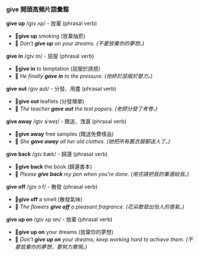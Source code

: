 ### give 開頭高頻片語彙整

**give up** /ɡɪv ʌp/ - 放棄 (phrasal verb)
 - 📌**give up** smoking (放棄抽菸)
 - 📝 *Don't **give up** on your dreams. (不要放棄你的夢想。)*

**give in** /ɡɪv ɪn/ - 屈服 (phrasal verb)
 - 📌**give in** to temptation (屈服於誘惑)
 - 📝 *He finally **gave in** to the pressure. (他終於屈服於壓力。)*

**give out** /ɡɪv aʊt/ - 分發、用盡 (phrasal verb)
 - 📌**give out** leaflets (分發傳單)
 - 📝 *The teacher **gave out** the test papers. (老師分發了考卷。)*

**give away** /ɡɪv əˈweɪ/ - 贈送、洩漏 (phrasal verb)
 - 📌**give away** free samples (贈送免費樣品)
 - 📝 *She **gave away** all her old clothes. (她把所有舊衣服都送人了。)*

**give back** /ɡɪv bæk/ - 歸還 (phrasal verb)
 - 📌**give back** the book (歸還書本)
 - 📝 *Please **give back** my pen when you're done. (用完請把我的筆還給我。)*

**give off** /ɡɪv ɔːf/ - 散發 (phrasal verb)
 - 📌**give off** a smell (散發氣味)
 - 📝 *The flowers **give off** a pleasant fragrance. (花朵散發出怡人的香氣。)*

**give up on** /ɡɪv ʌp ɑn/ - 放棄 (phrasal verb)
 - 📌**give up on** your dreams (放棄你的夢想)
 - 📝 *Don't **give up on** your dreams; keep working hard to achieve them. (不要放棄你的夢想，要努力實現。)*
